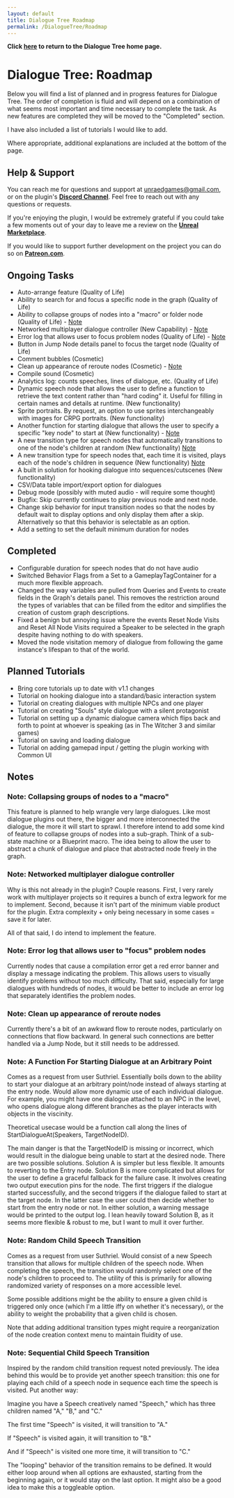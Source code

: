 ```yaml
---
layout: default
title: Dialogue Tree Roadmap
permalink: /DialogueTree/Roadmap
---
```

**Click [here](DialogueTree.md) to return to the Dialogue Tree home page.** 

# Dialogue Tree: Roadmap
Below you will find a list of planned and in progress features for Dialogue Tree. The order of completion is fluid and will depend on a combination of what seems most important and time necessary to complete the task. As new features are completed they will be moved to the "Completed" section. 

I have also included a list of tutorials I would like to add. 

Where appropriate, additional explanations are included at the bottom of the page.

## Help & Support
You can reach me for questions and support at unraedgames@gmail.com, or on the plugin's [**Discord Channel**](https://discord.gg/mf7mGXbePB). Feel free to reach out with any questions or requests. 

If you're enjoying the plugin, I would be extremely grateful if you could take a few moments out of your day to leave me a review on the [**Unreal Marketplace**](https://www.unrealengine.com/marketplace/en-US/product/dialogue-tree). 

If you would like to support further development on the project you can do so on [**Patreon.com**](https://www.patreon.com/UnraedGames). 

## Ongoing Tasks
- Auto-arrange feature (Quality of Life)
- Ability to search for and focus a specific node in the graph (Quality of Life)
- Ability to collapse groups of nodes into a "macro" or folder node (Quality of Life) - [Note](Roadmap.md#note-collapsing-groups-of-nodes-to-a-macro) 
- Networked multiplayer dialogue controller (New Capability) - [Note](Roadmap.md#note-networked-multiplayer-dialogue-controller)
- Error log that allows user to focus problem nodes (Quality of Life) - [Note](Roadmap.md#note-error-log-that-allows-user-to-focus-problem-nodes)
- Button in Jump Node details panel to focus the target node (Quality of Life)
- Comment bubbles (Cosmetic)
- Clean up appearance of reroute nodes (Cosmetic) - [Note](Roadmap.md#note-clean-up-appearance-of-reroute-nodes)
- Compile sound (Cosmetic)
- Analytics log: counts speeches, lines of dialogue, etc. (Quality of Life)
- Dynamic speech node that allows the user to define a function to retrieve the text content rather than "hard coding" it. Useful for filling in certain names and details at runtime. (New functionality)
- Sprite portraits. By request, an option to use sprites interchangeably with images for CRPG portraits. (New functionality)
- Another function for starting dialogue that allows the user to specify a specific "key node" to start at (New functionality) - [Note](Roadmap.md#note-a-function-for-starting-dialogue-at-an-arbitrary-point)
- A new transition type for speech nodes that automatically transitions to one of the node's children at random (New functionality) [Note](Roadmap.md#note-random-child-speech-transition)
- A new transition type for speech nodes that, each time it is visited, plays each of the node's children in sequence (New functionality) [Note](Roadmap.md#note-sequential-child-speech-transition)
- A built in solution for hooking dialogue into sequences/cutscenes (New functionality)
- CSV/Data table import/export option for dialogues
- Debug mode (possibly with muted audio - will require some thought)
- Bugfix: Skip currently continues to play previous node and next node.
- Change skip behavior for input transition nodes so that the nodes by default wait to display options and only display them after a skip. Alternatively so that this behavior is selectable as an option.
- Add a setting to set the default minimum duration for nodes


## Completed 
- Configurable duration for speech nodes that do not have audio
- Switched Behavior Flags from a Set to a GameplayTagContainer for a much more flexible approach. 
- Changed the way variables are pulled from Queries and Events to create fields in the Graph's details panel. This removes the restriction around the types of variables that can be filled from the editor and simplifies the creation of custom graph descriptions.
- Fixed a benign but annoying issue where the events Reset Node Visits and Reset All Node Visits required a Speaker to be selected in the graph despite having nothing to do with speakers.
- Moved the node visitation memory of dialogue from following the game instance's lifespan to that of the world. 

## Planned Tutorials
- Bring core tutorials up to date with v1.1 changes
- Tutorial on hooking dialogue into a standard/basic interaction system 
- Tutorial on creating dialogues with multiple NPCs and one player 
- Tutorial on creating "Souls" style dialogue with a silent protagonist
- Tutorial on setting up a dynamic dialogue camera which flips back and forth to point at whoever is speaking (as in The Witcher 3 and similar games)
- Tutorial on saving and loading dialogue 
- Tutorial on adding gamepad input / getting the plugin working with Common UI

## Notes 
### Note: Collapsing groups of nodes to a "macro"
This feature is planned to help wrangle very large dialogues. Like most dialogue plugins out there, the bigger and more interconnected the dialogue, the more it will start to sprawl. I therefore intend to add some kind of feature to collapse groups of nodes into a sub-graph. Think of a sub-state machine or a Blueprint macro. The idea being to allow the user to abstract a chunk of dialogue and place that abstracted node freely in the graph.

### Note: Networked multiplayer dialogue controller
Why is this not already in the plugin? Couple reasons. First, I very rarely work with multiplayer projects so it requires a bunch of extra legwork for me to implement. Second, because it isn't part of the minimum viable product for the plugin. Extra complexity + only being necessary in some cases = save it for later.

All of that said, I do intend to implement the feature. 

### Note: Error log that allows user to "focus" problem nodes
Currently nodes that cause a compilation error get a red error banner and display a message indicating the problem. This allows users to visually identify problems without too much difficulty. That said, especially for large dialogues with hundreds of nodes, it would be better to include an error log that separately identifies the problem nodes.

### Note: Clean up appearance of reroute nodes
Currently there's a bit of an awkward flow to reroute nodes, particularly on connections that flow backward. In general such connections are better handled via a Jump Node, but it still needs to be addressed. 

### Note: A Function For Starting Dialogue at an Arbitrary Point
Comes as a request from user Suthriel. Essentially boils down to the ability to start your dialogue at an arbitrary point/node instead of always starting at the entry node. Would allow more dynamic use of each individual dialogue. For example, you might have one dialogue attached to an NPC in the level, who opens dialogue along different branches as the player interacts with objects in the viscinity. 

Theoretical usecase would be a function call along the lines of StartDialogueAt(Speakers, TargetNodeID). 

The main danger is that the TargetNodeID is missing or incorrect, which would result in the dialogue being unable to start at the desired node. There are two possible solutions. Solution A is simpler but less flexible. It amounts to reverting to the Entry node. Solution B is more complicated but allows for the user to define a graceful fallback for the failure case. It involves creating two output execution pins for the node. The first triggers if the dialogue started successfully, and the second triggers if the dialogue failed to start at the target node. In the latter case the user could then decide whether to start from the entry node or not. In either solution, a warning message would be printed to the output log. I lean heavily toward Solution B, as it seems more flexible & robust to me, but I want to mull it over further. 

### Note: Random Child Speech Transition 
Comes as a request from user Suthriel. Would consist of a new Speech transition that allows for multiple children of the speech node. When completing the speech, the transition would randomly select one of the node's children to proceed to. The utility of this is primarily for allowing randomized variety of responses on a more accessible level. 

Some possible additions might be the ability to ensure a given child is triggered only once (which I'm a little iffy on whether it's necessary), or the ability to weight the probability that a given child is chosen. 

Note that adding additional transition types might require a reorganization of the node creation context menu to maintain fluidity of use. 

### Note: Sequential Child Speech Transition 
Inspired by the random child transition request noted previously. The idea behind this would be to provide yet another speech transition: this one for playing each child of a speech node in sequence each time the speech is visited. Put another way:

Imagine you have a Speech creatively named "Speech," which has three children named "A," "B," and "C." 

The first time "Speech" is visited, it will transition to "A." 

If "Speech" is visited again, it will transition to "B." 

And if "Speech" is visited one more time, it will transition to "C." 

The "looping" behavior of the transition remains to be defined. It would either loop around when all options are exhausted, starting from the beginning again, or it would stay on the last option. It might also be a good idea to make this a toggleable option. 